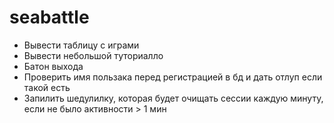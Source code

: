 # seabattle

- Вывести таблицу с играми
- Вывести небольшой туториалло
- Батон выхода
- Проверить имя пользака перед регистрацией в бд и дать отлуп если такой есть
- Запилить шедулилку, которая будет очищать сессии каждую минуту, если не было активности > 1 мин
